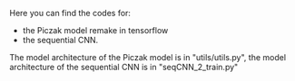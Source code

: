 Here you can find the codes for:
- the Piczak model remake in tensorflow
- the sequential CNN.

The model architecture of the Piczak model is in "utils/utils.py", the model architecture of the sequential CNN is in "seqCNN_2_train.py"
